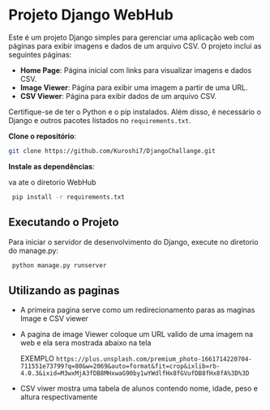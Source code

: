 # Projeto Django WebHub

Este é um projeto Django simples para gerenciar uma aplicação web com páginas para exibir imagens e dados de um arquivo CSV. O projeto inclui as seguintes páginas:

- **Home Page**: Página inicial com links para visualizar imagens e dados CSV.
- **Image Viewer**: Página para exibir uma imagem a partir de uma URL.
- **CSV Viewer**: Página para exibir dados de um arquivo CSV.

Certifique-se de ter o Python e o pip instalados. Além disso, é necessário o Django e outros pacotes listados no `requirements.txt`.
  
**Clone o repositório**:

   ```bash
   git clone https://github.com/Kuroshi7/DjangoChallange.git
   ```
**Instale as dependências**:

va ate o diretorio WebHub
   ```bash
    pip install -r requirements.txt
   ```

## Executando o Projeto

Para iniciar o servidor de desenvolvimento do Django, execute no diretorio do manage.py:

  ```bash
   python manage.py runserver
  ```
## Utilizando as paginas
- A primeira pagina serve como um redirecionamento paras as maginas Image e CSV viewer
- A pagina de image Viewer coloque um URL valido de uma imagem na web e ela sera mostrada abaixo na tela
  
  EXEMPLO ```
             https://plus.unsplash.com/premium_photo-1661714220704-711551e73799?q=80&w=2069&auto=format&fit=crop&ixlib=rb-4.0.3&ixid=M3wxMjA3fDB8MHxwaG90by1wYWdlfHx8fGVufDB8fHx8fA%3D%3D
          ```
- CSV viwer mostra uma tabela de alunos contendo nome, idade, peso e altura respectivamente
